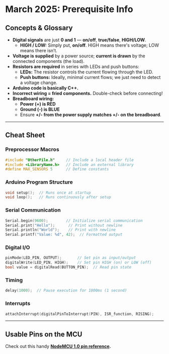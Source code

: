 # **March 2025: Prerequisite Info**  

## **Concepts & Glossary**  
- **Digital signals** are just **0 and 1** — **on/off**, **true/false**, **HIGH/LOW**.  
  - **HIGH / LOW:** Simply put, **on/off**. HIGH means there's voltage; LOW means there isn’t.  
- **Voltage is supplied** by a power source; **current is drawn** by the connected components (the load).  
- **Resistors are required** in series with LEDs and push buttons:  
  - **LEDs:** The resistor controls the current flowing through the LED.  
  - **Push buttons:** Ideally, minimal current flows; we just need to detect a voltage change.  
- **Arduino code is basically C++.**  
- **Incorrect wiring = fried components.** Double-check before connecting!  
- **Breadboard wiring:**  
  - **Power (+) is RED**  
  - **Ground (-) is BLUE**  
  - Ensure **+/- from the power supply matches +/- on the breadboard**.  

---  

## **Cheat Sheet**  

### **Preprocessor Macros**  
```cpp
#include "OtherFile.h"     // Include a local header file  
#include <LibraryName.h>   // Include an external library  
#define MAX_SENSORS 5      // Define constants  
```  

### **Arduino Program Structure**  
```cpp
void setup();  // Runs once at startup  
void loop();   // Runs continuously after setup  
```  

### **Serial Communication**  
```cpp
Serial.begin(9600);        // Initialize serial communication  
Serial.print("Hello");      // Print without newline  
Serial.println("World");    // Print with newline  
Serial.printf("Value: %d", 42);  // Formatted output  
```  

### **Digital I/O**  
```cpp
pinMode(LED_PIN, OUTPUT);       // Set pin as input/output  
digitalWrite(LED_PIN, HIGH);    // Set pin HIGH (on) or LOW (off)  
bool value = digitalRead(BUTTON_PIN);  // Read pin state  
```  

### **Timing**  
```cpp
delay(1000);  // Pause execution for 1000ms (1 second)  
```  

### **Interrupts**  
```cpp
attachInterrupt(digitalPinToInterrupt(PIN), ISR_function, RISING);  
```  

---

## **Usable Pins on the MCU**  
Check out this handy **[NodeMCU 1.0 pin reference](https://randomnerdtutorials.com/esp8266-pinout-reference-gpios/#table).**
